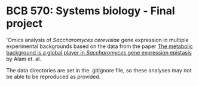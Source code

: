 # BCB 570: Systems biology - Final project

'Omics analysis of *Saccharomyces cerevisiae* gene expression in multiple experimental backgrounds based on the data from the paper [The metabolic background is a global player in *Saccharomyces* gene expression epistasis](https://www.nature.com/articles/nmicrobiol201530) by Alam et. al.

The data directories are set in the .gitignore file, so these analyses may not be able to be reproduced as provided.